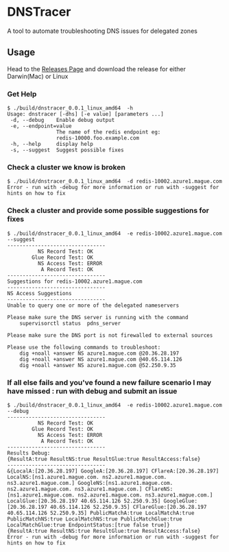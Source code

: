 # DNSTracer

A tool to automate troubleshooting DNS issues for delegated zones

## Usage

Head to the [Releases Page](https://github.com/Redislabs-Solution-Architects/dnstracer/releases) and download the release for either Darwin(Mac) or Linux

### Get Help

```
$ ./build/dnstracer_0.0.1_linux_amd64  -h
Usage: dnstracer [-dhs] [-e value] [parameters ...]
 -d, --debug    Enable debug output
 -e, --endpoint=value
                The name of the redis endpoint eg:
                redis-10000.foo.example.com
 -h, --help     display help
 -s, --suggest  Suggest possible fixes

```

### Check a cluster we know is broken

```
$ ./build/dnstracer_0.0.1_linux_amd64  -d redis-10002.azure1.mague.com
Error - run with -debug for more information or run with -suggest for hints on how to fix
```

### Check a cluster and provide some possible suggestions for fixes

```
$ ./build/dnstracer_0.0.1_linux_amd64  -e redis-10002.azure1.mague.com --suggest
--------------------------------
	      NS Record Test: OK
	    Glue Record Test: OK
	      NS Access Test: ERROR
	       A Record Test: OK
--------------------------------
Suggestions for redis-10002.azure1.mague.com
--------------------------------
NS Access Suggestions
--------------------------------
Unable to query one or more of the delegated nameservers

Please make sure the DNS server is running with the command
	supervisorctl status  pdns_server

Please make sure the DNS port is not firewalled to external sources

Please use the following commands to troubleshoot:
	dig +noall +answer NS azure1.mague.com @20.36.28.197
	dig +noall +answer NS azure1.mague.com @40.65.114.126
	dig +noall +answer NS azure1.mague.com @52.250.9.35
```

### If all else fails and you've found a new failure scenario I may have missed : run with debug and submit an issue

```
$ ./build/dnstracer_0.0.1_linux_amd64  -e redis-10002.azure1.mague.com --debug
--------------------------------
	      NS Record Test: OK
	    Glue Record Test: OK
	      NS Access Test: ERROR
	       A Record Test: OK
--------------------------------
Results Debug:
{ResultA:true ResultNS:true ResultGlue:true ResultAccess:false}
--------------------------------
&{LocalA:[20.36.28.197] GoogleA:[20.36.28.197] CFlareA:[20.36.28.197] LocalNS:[ns1.azure1.mague.com. ns2.azure1.mague.com. ns3.azure1.mague.com.] GoogleNS:[ns1.azure1.mague.com. ns2.azure1.mague.com. ns3.azure1.mague.com.] CFlareNS:[ns1.azure1.mague.com. ns2.azure1.mague.com. ns3.azure1.mague.com.] LocalGlue:[20.36.28.197 40.65.114.126 52.250.9.35] GoogleGlue:[20.36.28.197 40.65.114.126 52.250.9.35] CFlareGlue:[20.36.28.197 40.65.114.126 52.250.9.35] PublicMatchA:true LocalMatchA:true PublicMatchNS:true LocalMatchNS:true PublicMatchGlue:true LocalMatchGlue:true EndpointStatus:[true false true]}
{ResultA:true ResultNS:true ResultGlue:true ResultAccess:false}
Error - run with -debug for more information or run with -suggest for hints on how to fix
```
